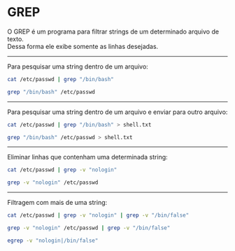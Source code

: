 # GREP

O GREP é um programa para filtrar strings de um determinado arquivo de texto.  
Dessa forma ele exibe somente as linhas desejadas.

---

Para pesquisar uma string dentro de um arquivo:

```bash
cat /etc/passwd | grep "/bin/bash"
```

```bash
grep "/bin/bash" /etc/passwd
```

---

Para pesquisar uma string dentro de um arquivo e enviar para outro arquivo:

```bash
cat /etc/passwd | grep "/bin/bash" > shell.txt
```

```bash
grep "/bin/bash" /etc/passwd > shell.txt
```

---

Eliminar linhas que contenham uma determinada string:

```bash
cat /etc/passwd | grep -v "nologin"
```

```bash
grep -v "nologin" /etc/passwd
```

---

Filtragem com mais de uma string:

```bash
cat /etc/passwd | grep -v "nologin" | grep -v "/bin/false"
```

```bash
grep -v "nologin" /etc/passwd | grep -v "/bin/false"
```

```bash
egrep -v "nologin|/bin/false"
```
